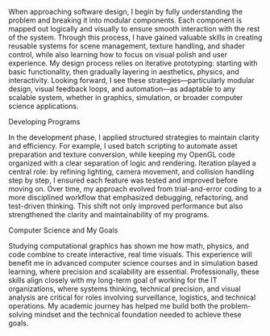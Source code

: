 When approaching software design, I begin by fully understanding the problem and breaking it into modular components. Each component is mapped out logically and visually to ensure smooth interaction with the rest of the system. Through this process, I have gained valuable skills in creating reusable systems for scene management, texture handling, and shader control, while also learning how to focus on visual polish and user experience. My design process relies on iterative prototyping: starting with basic functionality, then gradually layering in aesthetics, physics, and interactivity. Looking forward, I see these strategies—particularly modular design, visual feedback loops, and automation—as adaptable to any scalable system, whether in graphics, simulation, or broader computer science applications.

Developing Programs

In the development phase, I applied structured strategies to maintain clarity and efficiency. For example, I used batch scripting to automate asset preparation and texture conversion, while keeping my OpenGL code organized with a clear separation of logic and rendering. Iteration played a central role: by refining lighting, camera movement, and collision handling step by step, I ensured each feature was tested and improved before moving on. Over time, my approach evolved from trial-and-error coding to a more disciplined workflow that emphasized debugging, refactoring, and test-driven thinking. This shift not only improved performance but also strengthened the clarity and maintainability of my programs.

Computer Science and My Goals

Studying computational graphics has shown me how math, physics, and code combine to create interactive, real time visuals. This experience will benefit me in advanced computer science courses and in simulation based learning, where precision and scalability are essential. 
Professionally, these skills align closely with my long-term goal of working for the IT organizations, where systems thinking, technical precision, and visual analysis are critical for roles involving surveillance, logistics, and technical operations. My academic journey has helped me build both the problem-solving mindset and the technical foundation needed to achieve these goals.
